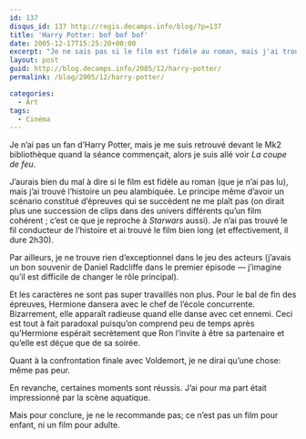 ```yaml
---
id: 137
disqus_id: 137 http://regis.decamps.info/blog/?p=137
title: 'Harry Potter: bof bof bof'
date: 2005-12-17T15:25:20+00:00
excerpt: "Je ne sais pas si le film est fidèle au roman, mais j'ai trouvé le scénario bien confus."
layout: post
guid: http://blog.decamps.info/2005/12/harry-potter/
permalink: /blog/2005/12/harry-potter/

categories:
  - Art
tags:
  - Cinéma
---
```

Je n’ai pas un fan d’Harry Potter, mais je me suis retrouvé devant le Mk2 bibliothèque quand la séance commençait, alors je suis allé voir _La coupe de feu_.

J’aurais bien du mal à dire si le film est fidèle au roman (que je n’ai pas lu), mais j’ai trouvé l’histoire un peu alambiquée. Le principe même d’avoir un scénario constitué d’épreuves qui se succèdent ne me plaît pas (on dirait plus une succession de clips dans des univers différents qu’un film cohérent ; c’est ce que je reproche à _Starwars_ aussi). Je n’ai pas trouvé le fil conducteur de l’histoire et ai trouvé le film bien long (et effectivement, il dure 2h30). 

Par ailleurs, je ne trouve rien d’exceptionnel dans le jeu des acteurs (j’avais un bon souvenir de Daniel Radcliffe dans le premier épisode &#8212; j’imagine qu’il est difficile de changer le rôle principal). 

Et les caractères ne sont pas super travaillés non plus. Pour le bal de fin des épreuves, Hermione dansera avec le chef de l’école concurrente. Bizarrement, elle apparaît radieuse quand elle danse avec cet ennemi. Ceci est tout à fait paradoxal puisqu’on comprend peu de temps après qu’Hermione espérait secrètement que Ron l’invite à être sa partenaire et qu’elle est déçue que de sa soirée.

Quant à la confrontation finale avec Voldemort, je ne dirai qu’une chose: même pas peur.

En revanche, certaines moments sont réussis. J’ai pour ma part était impressionné par la scène aquatique.

Mais pour conclure, je ne le recommande pas; ce n’est pas un film pour enfant, ni un film pour adulte.
